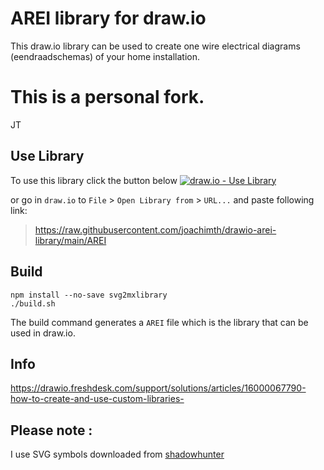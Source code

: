 # AREI library for draw.io
This draw.io library can be used to create one wire electrical diagrams (eendraadschemas) of your home installation.

# This is a personal fork.
JT

## Use Library
To use this library click the button below 
[![draw.io - Use Library](https://img.shields.io/static/v1?label=draw.io&message=Use+Library&color=c36f08)](https://app.diagrams.net/?splash=0&clibs=Uhttps%3A%2F%2Fraw.githubusercontent.com%2Fjoachimth%2Fdrawio-arei-library%2Fmain%2FAREI)

or go in `draw.io` to `File` > `Open Library from` > `URL...` and paste following link:
>https://raw.githubusercontent.com/joachimth/drawio-arei-library/main/AREI

## Build
```
npm install --no-save svg2mxlibrary
./build.sh
```
The build command generates a `AREI` file which is the library that can be used in draw.io.

## Info
https://drawio.freshdesk.com/support/solutions/articles/16000067790-how-to-create-and-use-custom-libraries-

## Please note :
I use SVG symbols downloaded from [shadowhunter](https://www.shadowhunter.co.uk/en/)
